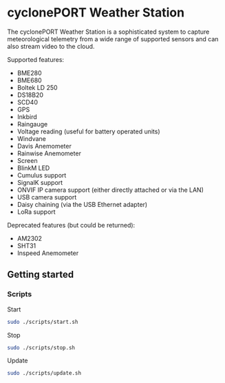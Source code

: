 # cyclonePORT Weather Station

The cyclonePORT Weather Station is a sophisticated system to capture meteorological telemetry from a wide range of supported sensors and can also stream video to the cloud.

Supported features:
- BME280
- BME680
- Boltek LD 250
- DS18B20
- SCD40
- GPS
- Inkbird
- Raingauge
- Voltage reading (useful for battery operated units)
- Windvane
- Davis Anemometer
- Rainwise Anemometer
- Screen
- BlinkM LED
- Cumulus support
- SignalK support
- ONVIF IP camera support (either directly attached or via the LAN)
- USB camera support
- Daisy chaining (via the USB Ethernet adapter)
- LoRa support

Deprecated features (but could be returned):
- AM2302
- SHT31
- Inspeed Anemometer

## Getting started

### Scripts

Start
```bash
sudo ./scripts/start.sh
```

Stop
```bash
sudo ./scripts/stop.sh
```

Update
```bash
sudo ./scripts/update.sh
```
